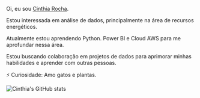 Oi, eu sou [Cinthia Rocha](https://github.com/cinthiarocha). 

 Estou interessada em análise de dados, principalmente na área de recursos energéticos. 

 Atualmente estou aprendendo Python. Power BI e Cloud AWS para me aprofundar nessa área. 

 Estou buscando colaboração em projetos de dados para aprimorar minhas habilidades e aprender com outras pessoas. 
 
⚡ Curiosidade: Amo gatos e plantas. 

<!---
cinthiarocha/cinthiarocha is a ✨ special ✨ repository because its `README.md` (this file) appears on your GitHub profile.
You can click the Preview link to take a look at your changes.
--->

![Cinthia's GitHub stats](https://github-readme-stats.vercel.app/api?username=cinthiarocha&theme=catppuccin_latte&show_icons=true)
